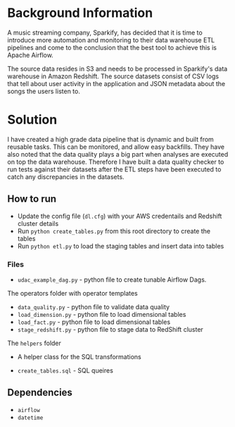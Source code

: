 # Background Information 
A music streaming company, Sparkify, has decided that it is time to introduce more automation and monitoring to their data warehouse ETL pipelines and come to the conclusion that the best tool to achieve this is Apache Airflow.

The source data resides in S3 and needs to be processed in Sparkify's data warehouse in Amazon Redshift. The source datasets consist of CSV logs that tell about user activity in the application and JSON metadata about the songs the users listen to.

# Solution 
I have created a high grade data pipeline that is dynamic and built from reusable tasks. This can be monitored, and allow easy backfills. They have also noted that the data quality plays a big part when analyses are executed on top the data warehouse. Therefore I have built a data quality checker to run tests against their datasets after the ETL steps have been executed to catch any discrepancies in the datasets.



## How to run 
- Update the config file (`dl.cfg`) with your AWS credentails and Redshift cluster details
- Run `python create_tables.py` from this root directory to create the tables
- Run `python etl.py` to load the staging tables and insert data into tables


### Files

- `udac_example_dag.py` - python file to create tunable Airflow Dags. 

The operators folder with operator templates
 - `data_quality.py` - python file to validate data quality
 - `load_dimension.py` - python file to load dimensional tables
 - `load_fact.py` - python file to load dimensional tables
 - `stage_redshift.py` - python file to stage data to RedShift cluster

The `helpers` folder 
 - A helper class for the SQL transformations

- `create_tables.sql` - SQL queires 



## Dependencies
- `airflow`
- `datetime`
